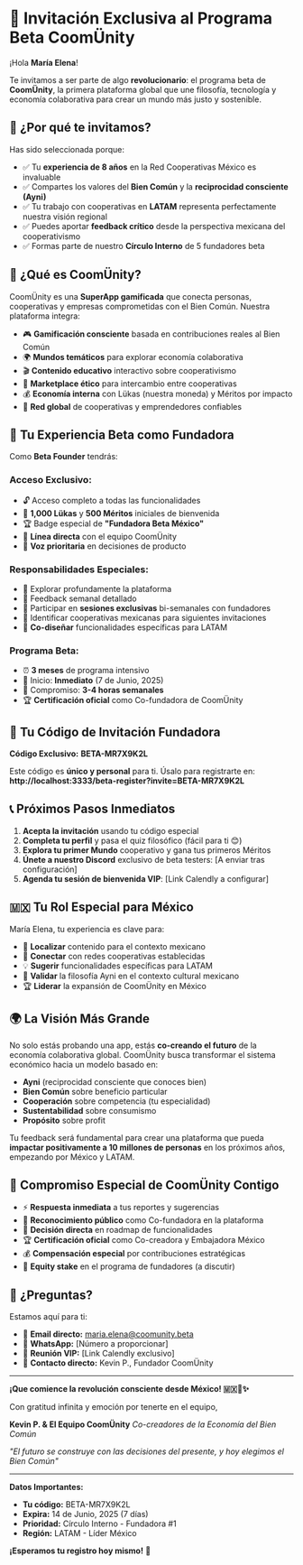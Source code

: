 # 🌱 Invitación Exclusiva al Programa Beta CoomÜnity

¡Hola **María Elena**!

Te invitamos a ser parte de algo **revolucionario**: el programa beta de **CoomÜnity**, la primera plataforma global que une filosofía, tecnología y economía colaborativa para crear un mundo más justo y sostenible.

## 🎯 ¿Por qué te invitamos?

Has sido seleccionada porque:
- ✅ Tu **experiencia de 8 años** en la Red Cooperativas México es invaluable
- ✅ Compartes los valores del **Bien Común** y la **reciprocidad consciente (Ayni)**
- ✅ Tu trabajo con cooperativas en **LATAM** representa perfectamente nuestra visión regional
- ✅ Puedes aportar **feedback crítico** desde la perspectiva mexicana del cooperativismo
- ✅ Formas parte de nuestro **Círculo Interno** de 5 fundadores beta

## 🌟 ¿Qué es CoomÜnity?

CoomÜnity es una **SuperApp gamificada** que conecta personas, cooperativas y empresas comprometidas con el Bien Común. Nuestra plataforma integra:

- 🎮 **Gamificación consciente** basada en contribuciones reales al Bien Común
- 🌍 **Mundos temáticos** para explorar economía colaborativa
- 🎬 **Contenido educativo** interactivo sobre cooperativismo
- 🤝 **Marketplace ético** para intercambio entre cooperativas
- 💰 **Economía interna** con Lükas (nuestra moneda) y Méritos por impacto
- 🌱 **Red global** de cooperativas y emprendedores confiables

## 🚀 Tu Experiencia Beta como Fundadora

Como **Beta Founder** tendrás:

### **Acceso Exclusivo:**
- 🔓 Acceso completo a todas las funcionalidades
- 🎁 **1,000 Lükas** y **500 Méritos** iniciales de bienvenida
- 🏆 Badge especial de **"Fundadora Beta México"**
- 📱 **Línea directa** con el equipo CoomÜnity
- 🌟 **Voz prioritaria** en decisiones de producto

### **Responsabilidades Especiales:**
- 🧪 Explorar profundamente la plataforma
- 💬 Feedback semanal detallado
- 🤝 Participar en **sesiones exclusivas** bi-semanales con fundadores
- 🌱 Identificar cooperativas mexicanas para siguientes invitaciones
- 🎯 **Co-diseñar** funcionalidades específicas para LATAM

### **Programa Beta:**
- ⏰ **3 meses** de programa intensivo
- 📅 Inicio: **Inmediato** (7 de Junio, 2025)
- 🎯 Compromiso: **3-4 horas semanales**
- 🏆 **Certificación oficial** como Co-fundadora de CoomÜnity

## 🔐 Tu Código de Invitación Fundadora

**Código Exclusivo:** **BETA-MR7X9K2L**

Este código es **único y personal** para ti. Úsalo para registrarte en:
**http://localhost:3333/beta-register?invite=BETA-MR7X9K2L**

## 📞 Próximos Pasos Inmediatos

1. **Acepta la invitación** usando tu código especial
2. **Completa tu perfil** y pasa el quiz filosófico (fácil para ti 😊)
3. **Explora tu primer Mundo** cooperativo y gana tus primeros Méritos
4. **Únete a nuestro Discord** exclusivo de beta testers: [A enviar tras configuración]
5. **Agenda tu sesión de bienvenida VIP**: [Link Calendly a configurar]

## 🇲🇽 Tu Rol Especial para México

María Elena, tu experiencia es clave para:

- 🌮 **Localizar** contenido para el contexto mexicano
- 🤝 **Conectar** con redes cooperativas establecidas
- 💡 **Sugerir** funcionalidades específicas para LATAM
- 🌱 **Validar** la filosofía Ayni en el contexto cultural mexicano
- 🏆 **Liderar** la expansión de CoomÜnity en México

## 🌍 La Visión Más Grande

No solo estás probando una app, estás **co-creando el futuro** de la economía colaborativa global. CoomÜnity busca transformar el sistema económico hacia un modelo basado en:

- **Ayni** (reciprocidad consciente que conoces bien)
- **Bien Común** sobre beneficio particular
- **Cooperación** sobre competencia (tu especialidad)
- **Sustentabilidad** sobre consumismo
- **Propósito** sobre profit

Tu feedback será fundamental para crear una plataforma que pueda **impactar positivamente a 10 millones de personas** en los próximos años, empezando por México y LATAM.

## 💝 Compromiso Especial de CoomÜnity Contigo

- ⚡ **Respuesta inmediata** a tus reportes y sugerencias
- 🎁 **Reconocimiento público** como Co-fundadora en la plataforma
- 🌱 **Decisión directa** en roadmap de funcionalidades
- 🏆 **Certificación oficial** como Co-creadora y Embajadora México
- 💰 **Compensación especial** por contribuciones estratégicas
- 🌟 **Equity stake** en el programa de fundadores (a discutir)

## 🤔 ¿Preguntas?

Estamos aquí para ti:
- 📧 **Email directo:** maria.elena@coomunity.beta
- 💬 **WhatsApp:** [Número a proporcionar]
- 📅 **Reunión VIP:** [Link Calendly exclusivo]
- 🎯 **Contacto directo:** Kevin P., Fundador CoomÜnity

---

**¡Que comience la revolución consciente desde México! 🇲🇽🌱✨**

Con gratitud infinita y emoción por tenerte en el equipo,

**Kevin P. & El Equipo CoomÜnity**
*Co-creadores de la Economía del Bien Común*

*"El futuro se construye con las decisiones del presente, y hoy elegimos el Bien Común"*

---

**Datos Importantes:**
- **Tu código:** BETA-MR7X9K2L
- **Expira:** 14 de Junio, 2025 (7 días)
- **Prioridad:** Círculo Interno - Fundadora #1
- **Región:** LATAM - Líder México

**¡Esperamos tu registro hoy mismo!** 🚀 